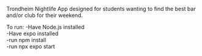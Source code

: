 Trondheim Nightlife App designed for students wanting to find the best bar and/or club for their weekend.

To run:
-Have Node.js installed  
-Have expo installed  
-run npm install  
-run npx expo start  

